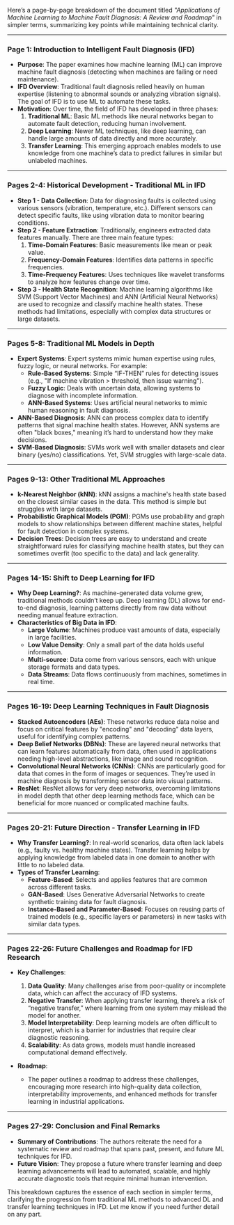 Here’s a page-by-page breakdown of the document titled *"Applications of Machine Learning to Machine Fault Diagnosis: A Review and Roadmap"* in simpler terms, summarizing key points while maintaining technical clarity.

---

### Page 1: Introduction to Intelligent Fault Diagnosis (IFD)

- **Purpose**: The paper examines how machine learning (ML) can improve machine fault diagnosis (detecting when machines are failing or need maintenance). 
- **IFD Overview**: Traditional fault diagnosis relied heavily on human expertise (listening to abnormal sounds or analyzing vibration signals). The goal of IFD is to use ML to automate these tasks.
- **Motivation**: Over time, the field of IFD has developed in three phases:
  1. **Traditional ML**: Basic ML methods like neural networks began to automate fault detection, reducing human involvement.
  2. **Deep Learning**: Newer ML techniques, like deep learning, can handle large amounts of data directly and more accurately.
  3. **Transfer Learning**: This emerging approach enables models to use knowledge from one machine’s data to predict failures in similar but unlabeled machines.

---

### Pages 2-4: Historical Development - Traditional ML in IFD

- **Step 1 - Data Collection**: Data for diagnosing faults is collected using various sensors (vibration, temperature, etc.). Different sensors can detect specific faults, like using vibration data to monitor bearing conditions.
- **Step 2 - Feature Extraction**: Traditionally, engineers extracted data features manually. There are three main feature types:
  1. **Time-Domain Features**: Basic measurements like mean or peak value.
  2. **Frequency-Domain Features**: Identifies data patterns in specific frequencies.
  3. **Time-Frequency Features**: Uses techniques like wavelet transforms to analyze how features change over time.
- **Step 3 - Health State Recognition**: Machine learning algorithms like SVM (Support Vector Machines) and ANN (Artificial Neural Networks) are used to recognize and classify machine health states. These methods had limitations, especially with complex data structures or large datasets.

---

### Pages 5-8: Traditional ML Models in Depth

- **Expert Systems**: Expert systems mimic human expertise using rules, fuzzy logic, or neural networks. For example:
  - **Rule-Based Systems**: Simple “IF-THEN” rules for detecting issues (e.g., "If machine vibration > threshold, then issue warning").
  - **Fuzzy Logic**: Deals with uncertain data, allowing systems to diagnose with incomplete information.
  - **ANN-Based Systems**: Uses artificial neural networks to mimic human reasoning in fault diagnosis.
- **ANN-Based Diagnosis**: ANN can process complex data to identify patterns that signal machine health states. However, ANN systems are often "black boxes," meaning it’s hard to understand how they make decisions.
- **SVM-Based Diagnosis**: SVMs work well with smaller datasets and clear binary (yes/no) classifications. Yet, SVM struggles with large-scale data.

---

### Pages 9-13: Other Traditional ML Approaches

- **k-Nearest Neighbor (kNN)**: kNN assigns a machine's health state based on the closest similar cases in the data. This method is simple but struggles with large datasets.
- **Probabilistic Graphical Models (PGM)**: PGMs use probability and graph models to show relationships between different machine states, helpful for fault detection in complex systems.
- **Decision Trees**: Decision trees are easy to understand and create straightforward rules for classifying machine health states, but they can sometimes overfit (too specific to the data) and lack generality.

---

### Pages 14-15: Shift to Deep Learning for IFD

- **Why Deep Learning?**: As machine-generated data volume grew, traditional methods couldn’t keep up. Deep learning (DL) allows for end-to-end diagnosis, learning patterns directly from raw data without needing manual feature extraction.
- **Characteristics of Big Data in IFD**:
  - **Large Volume**: Machines produce vast amounts of data, especially in large facilities.
  - **Low Value Density**: Only a small part of the data holds useful information.
  - **Multi-source**: Data come from various sensors, each with unique storage formats and data types.
  - **Data Streams**: Data flows continuously from machines, sometimes in real time.

---

### Pages 16-19: Deep Learning Techniques in Fault Diagnosis

- **Stacked Autoencoders (AEs)**: These networks reduce data noise and focus on critical features by "encoding" and "decoding" data layers, useful for identifying complex patterns.
- **Deep Belief Networks (DBNs)**: These are layered neural networks that can learn features automatically from data, often used in applications needing high-level abstractions, like image and sound recognition.
- **Convolutional Neural Networks (CNNs)**: CNNs are particularly good for data that comes in the form of images or sequences. They’re used in machine diagnosis by transforming sensor data into visual patterns.
- **ResNet**: ResNet allows for very deep networks, overcoming limitations in model depth that other deep learning methods face, which can be beneficial for more nuanced or complicated machine faults.

---

### Pages 20-21: Future Direction - Transfer Learning in IFD

- **Why Transfer Learning?**: In real-world scenarios, data often lack labels (e.g., faulty vs. healthy machine states). Transfer learning helps by applying knowledge from labeled data in one domain to another with little to no labeled data.
- **Types of Transfer Learning**:
  - **Feature-Based**: Selects and applies features that are common across different tasks.
  - **GAN-Based**: Uses Generative Adversarial Networks to create synthetic training data for fault diagnosis.
  - **Instance-Based and Parameter-Based**: Focuses on reusing parts of trained models (e.g., specific layers or parameters) in new tasks with similar data types.

---

### Pages 22-26: Future Challenges and Roadmap for IFD Research

- **Key Challenges**:
  1. **Data Quality**: Many challenges arise from poor-quality or incomplete data, which can affect the accuracy of IFD systems.
  2. **Negative Transfer**: When applying transfer learning, there’s a risk of “negative transfer,” where learning from one system may mislead the model for another.
  3. **Model Interpretability**: Deep learning models are often difficult to interpret, which is a barrier for industries that require clear diagnostic reasoning.
  4. **Scalability**: As data grows, models must handle increased computational demand effectively.

- **Roadmap**:
  - The paper outlines a roadmap to address these challenges, encouraging more research into high-quality data collection, interpretability improvements, and enhanced methods for transfer learning in industrial applications.

---

### Pages 27-29: Conclusion and Final Remarks

- **Summary of Contributions**: The authors reiterate the need for a systematic review and roadmap that spans past, present, and future ML techniques for IFD.
- **Future Vision**: They propose a future where transfer learning and deep learning advancements will lead to automated, scalable, and highly accurate diagnostic tools that require minimal human intervention.
  
This breakdown captures the essence of each section in simpler terms, clarifying the progression from traditional ML methods to advanced DL and transfer learning techniques in IFD. Let me know if you need further detail on any part.
